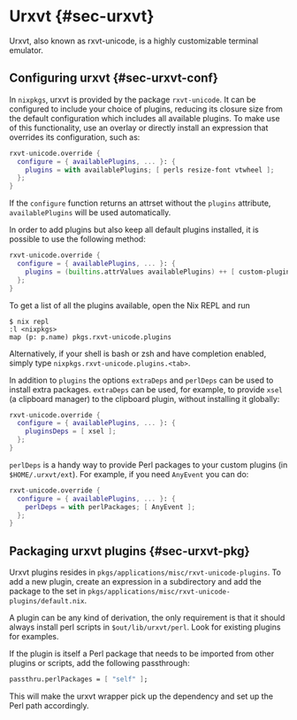 # Urxvt {#sec-urxvt}

Urxvt, also known as rxvt-unicode, is a highly customizable terminal emulator.

## Configuring urxvt {#sec-urxvt-conf}

In `nixpkgs`, urxvt is provided by the package `rxvt-unicode`. It can be configured to include your choice of plugins, reducing its closure size from the default configuration which includes all available plugins. To make use of this functionality, use an overlay or directly install an expression that overrides its configuration, such as:

```nix
rxvt-unicode.override {
  configure = { availablePlugins, ... }: {
    plugins = with availablePlugins; [ perls resize-font vtwheel ];
  };
}
```

If the `configure` function returns an attrset without the `plugins` attribute, `availablePlugins` will be used automatically.

In order to add plugins but also keep all default plugins installed, it is possible to use the following method:

```nix
rxvt-unicode.override {
  configure = { availablePlugins, ... }: {
    plugins = (builtins.attrValues availablePlugins) ++ [ custom-plugin ];
  };
}
```

To get a list of all the plugins available, open the Nix REPL and run

```ShellSession
$ nix repl
:l <nixpkgs>
map (p: p.name) pkgs.rxvt-unicode.plugins
```

Alternatively, if your shell is bash or zsh and have completion enabled, simply type `nixpkgs.rxvt-unicode.plugins.<tab>`.

In addition to `plugins` the options `extraDeps` and `perlDeps` can be used to install extra packages. `extraDeps` can be used, for example, to provide `xsel` (a clipboard manager) to the clipboard plugin, without installing it globally:

```nix
rxvt-unicode.override {
  configure = { availablePlugins, ... }: {
    pluginsDeps = [ xsel ];
  };
}
```

`perlDeps` is a handy way to provide Perl packages to your custom plugins (in `$HOME/.urxvt/ext`). For example, if you need `AnyEvent` you can do:

```nix
rxvt-unicode.override {
  configure = { availablePlugins, ... }: {
    perlDeps = with perlPackages; [ AnyEvent ];
  };
}
```

## Packaging urxvt plugins {#sec-urxvt-pkg}

Urxvt plugins resides in `pkgs/applications/misc/rxvt-unicode-plugins`. To add a new plugin, create an expression in a subdirectory and add the package to the set in `pkgs/applications/misc/rxvt-unicode-plugins/default.nix`.

A plugin can be any kind of derivation, the only requirement is that it should always install perl scripts in `$out/lib/urxvt/perl`. Look for existing plugins for examples.

If the plugin is itself a Perl package that needs to be imported from other plugins or scripts, add the following passthrough:

```nix
passthru.perlPackages = [ "self" ];
```

This will make the urxvt wrapper pick up the dependency and set up the Perl path accordingly.
